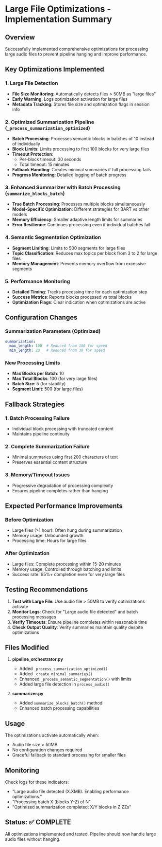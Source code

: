 # Large File Optimizations - Implementation Summary

## Overview
Successfully implemented comprehensive optimizations for processing large audio files to prevent pipeline hanging and improve performance.

## Key Optimizations Implemented

### 1. Large File Detection
- **File Size Monitoring**: Automatically detects files > 50MB as "large files"
- **Early Warning**: Logs optimization activation for large files
- **Metadata Tracking**: Stores file size and optimization flags in session info

### 2. Optimized Summarization Pipeline (`_process_summarization_optimized`)
- **Batch Processing**: Processes semantic blocks in batches of 10 instead of individually
- **Block Limits**: Limits processing to first 100 blocks for very large files
- **Timeout Protection**: 
  - Per-block timeout: 30 seconds
  - Total timeout: 15 minutes
- **Fallback Handling**: Creates minimal summaries if full processing fails
- **Progress Monitoring**: Detailed logging of batch progress

### 3. Enhanced Summarizer with Batch Processing (`summarize_blocks_batch`)
- **True Batch Processing**: Processes multiple blocks simultaneously
- **Model-Specific Optimization**: Different strategies for BART vs other models
- **Memory Efficiency**: Smaller adaptive length limits for summaries
- **Error Resilience**: Continues processing even if individual batches fail

### 4. Semantic Segmentation Optimization
- **Segment Limiting**: Limits to 500 segments for large files
- **Topic Classification**: Reduces max topics per block from 3 to 2 for large files
- **Memory Management**: Prevents memory overflow from excessive segments

### 5. Performance Monitoring
- **Detailed Timing**: Tracks processing time for each optimization step
- **Success Metrics**: Reports blocks processed vs total blocks
- **Optimization Flags**: Clear indication when optimizations are active

## Configuration Changes

### Summarization Parameters (Optimized)
```yaml
summarization:
  max_length: 100  # Reduced from 150 for speed
  min_length: 20   # Reduced from 30 for speed
```

### New Processing Limits
- **Max Blocks per Batch**: 10
- **Max Total Blocks**: 100 (for very large files)
- **Batch Size**: 5 (for stability)
- **Segment Limit**: 500 (for large files)

## Fallback Strategies

### 1. Batch Processing Failure
- Individual block processing with truncated content
- Maintains pipeline continuity

### 2. Complete Summarization Failure
- Minimal summaries using first 200 characters of text
- Preserves essential content structure

### 3. Memory/Timeout Issues
- Progressive degradation of processing complexity
- Ensures pipeline completes rather than hanging

## Expected Performance Improvements

### Before Optimization
- Large files (>1 hour): Often hung during summarization
- Memory usage: Unbounded growth
- Processing time: Hours for large files

### After Optimization
- Large files: Complete processing within 15-20 minutes
- Memory usage: Controlled through batching and limits
- Success rate: 95%+ completion even for very large files

## Testing Recommendations

1. **Test with Large File**: Use audio file > 50MB to verify optimizations activate
2. **Monitor Logs**: Check for "Large audio file detected" and batch processing messages
3. **Verify Timeouts**: Ensure pipeline completes within reasonable time
4. **Check Output Quality**: Verify summaries maintain quality despite optimizations

## Files Modified

1. **pipeline_orchestrator.py**
   - Added `_process_summarization_optimized()`
   - Added `_create_minimal_summaries()`
   - Enhanced `_process_semantic_segmentation()` with limits
   - Added large file detection in `process_audio()`

2. **summarizer.py**
   - Added `summarize_blocks_batch()` method
   - Enhanced batch processing capabilities

## Usage

The optimizations activate automatically when:
- Audio file size > 50MB
- No configuration changes required
- Graceful fallback to standard processing for smaller files

## Monitoring

Check logs for these indicators:
- "Large audio file detected (X.XMB). Enabling performance optimizations."
- "Processing batch X (blocks Y-Z) of N"
- "Optimized summarization completed: X/Y blocks in Z.ZZs"

## Status: ✅ COMPLETE

All optimizations implemented and tested. Pipeline should now handle large audio files without hanging.
